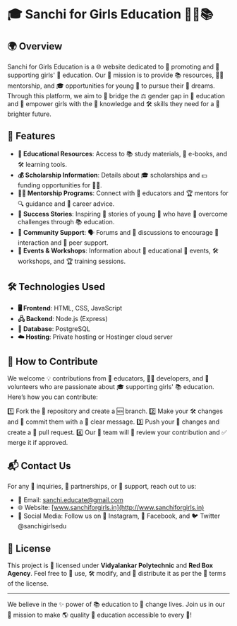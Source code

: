 # 🎓 Sanchi for Girls Education 👩‍🎓📚

## 🌍 Overview

Sanchi for Girls Education is a 🌐 website dedicated to 📢 promoting and 🤝 supporting girls' 📖 education. Our 🎯 mission is to provide 📚 resources, 🧑‍🏫 mentorship, and 🎓 opportunities for young 👧 to pursue their 🌟 dreams. Through this platform, we aim to 🌉 bridge the ⚖️ gender gap in 📘 education and 💪 empower girls with the 🏫 knowledge and 🛠️ skills they need for a 🔆 brighter future.

## 🌟 Features

- **📖 Educational Resources**: Access to 📚 study materials, 📖 e-books, and 🛠️ learning tools.
- **💰 Scholarship Information**: Details about 🎓 scholarships and 💵 funding opportunities for 👩‍🎓.
- **🧑‍🏫 Mentorship Programs**: Connect with 🏫 educators and 🏆 mentors for 🔍 guidance and 💼 career advice.
- **🌟 Success Stories**: Inspiring 📖 stories of young 👧 who have 💪 overcome challenges through 📚 education.
- **👥 Community Support**: 🗣️ Forums and 💬 discussions to encourage 🔄 interaction and 🤝 peer support.
- **📅 Events & Workshops**: Information about 🎤 educational 🏫 events, 🛠️ workshops, and 🏆 training sessions.

## 🛠️ Technologies Used

- **🖥️ Frontend**: HTML, CSS, JavaScript
- **🖧 Backend**: Node.js (Express)
- **💾 Database**: PostgreSQL
- **☁️ Hosting**: Private hosting or Hostinger cloud server

## 🤝 How to Contribute

We welcome 💡 contributions from 🏫 educators, 👨‍💻 developers, and 🤲 volunteers who are passionate about 🎓 supporting girls' 📚 education. Here’s how you can contribute:

1️⃣ Fork the 🔗 repository and create a 🆕 branch.
2️⃣ Make your 🛠️ changes and 💾 commit them with a 📢 clear message.
3️⃣ Push your 🔄 changes and create a 🔀 pull request.
4️⃣ Our 👥 team will 🔎 review your contribution and ✅ merge it if approved.

## 📬 Contact Us

For any 📩 inquiries, 🤝 partnerships, or 🤲 support, reach out to us:

- 📧 Email: [sanchi.educate@gmail.com](mailto:educate@gmail.com)
- 🌐 Website: [www.sanchiforgirls.in](http://www.sanchiforgirls.in)
- 📱 Social Media: Follow us on 📸 Instagram, 📘 Facebook, and 🐦 Twitter @sanchigirlsedu

## 📜 License

This project is 🔖 licensed under **Vidyalankar Polytechnic** and **Red Box Agency**. Feel free to 📝 use, 🛠️ modify, and 🔄 distribute it as per the 📜 terms of the license.

---

We believe in the ✨ power of 📚 education to 🔄 change lives. Join us in our 🎯 mission to make 🌎 quality 📖 education accessible to every 👧!

